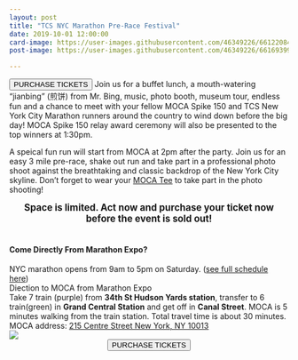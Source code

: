 ```yaml
---
layout: post
title: "TCS NYC Marathon Pre-Race Festival"
date: 2019-10-01 12:00:00
card-image: https://user-images.githubusercontent.com/46349226/66122084-d445f180-e5ac-11e9-9128-35ffc34ec60d.jpg
post-image: https://user-images.githubusercontent.com/46349226/66169399-3edb4980-e60e-11e9-8b0f-91a9cf5e6c13.jpg

---
```

 <a href="https://my.mocanyc.org/3636/5272"><button>PURCHASE TICKETS</button></a>
Join us for a buffet lunch, a mouth-watering “jianbing” (煎饼) from Mr. Bing, music, photo booth, museum tour, endless fun and a chance to meet with your fellow MOCA Spike 150 and TCS New York City Marathon runners around the country to wind down before the big day!  MOCA Spike 150 relay award ceremony will also be presented to the top winners at 1:30pm.

<!--more-->
A speical fun run will start from MOCA at 2pm after the party. Join us for an easy 3 mile pre-race, shake out run and take part in a professional photo shoot against the breathtaking and classic backdrop of the New York City skyline. Don’t forget to wear your <a href="https://www.mocaspike150.org/posts/2019-10-01-moca-tshirt-sale">MOCA Tee</a> to take part in the photo shooting!


<div style="text-align:center;">
<div style="font-size:1.2em"><b>Space is limited.  Act now and purchase your ticket now before the event is sold out!</b></div>


 </div>


<br>
 <h4>Come Directly From Marathon Expo?</h4>
 <div>
NYC marathon opens from 9am to 5pm on Saturday. (<a href="https://docs.google.com/spreadsheets/d/1h4ELrIZ_HcvpkTrzAE6k-HGGQCf-JMI-wGT9fAtWDtM/edit?usp=sharing">see full schedule here</a>)
</div>
<span class="title-block">Diection  to MOCA from Marathon Expo</span>
<div>
Take 7 train (purple) from <b>34th St Hudson Yards station</b>, transfer to 6 train(green) in <b>Grand Central Station</b> and get off in <b>Canal Street</b>. MOCA is 5 minutes walking from the train station. Total travel time is about 30 minutes.
</div>
<div>
MOCA address: <a href="https://www.google.com/maps/place/215+Centre+St,+New+York,+NY+10013/@40.7192026,-74.0020955,16.42z/data=!4m5!3m4!1s0x89c25989be8a76ed:0xb95994a245698aef!8m2!3d40.7194599!4d-73.9991797">215 Centre Street New York, NY 10013</a>
</div>
 <img src="https://user-images.githubusercontent.com/46349226/66436968-825efa80-e9f6-11e9-946c-b6304648b860.PNG">

<div style="text-align:center;">
  <a href="https://my.mocanyc.org/3636/5272"><button>PURCHASE TICKETS</button></a>
</div>
